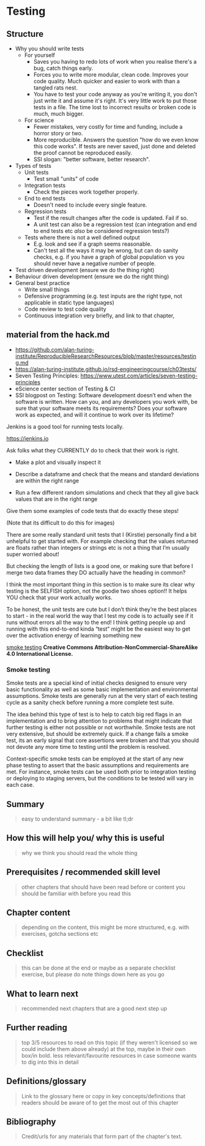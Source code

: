 # Testing

## Structure

- Why you should write tests
  - For yourself
    - Saves you having to redo lots of work when you realise there's a bug, catch things early.
    - Forces you to write more modular, clean code. Improves your code quality. Much quicker and easier to work with than a tangled rats nest.
    - You have to test your code anyway as you're writing it, you don't just write it and assume it's right. It's very little work to put those tests in a file. The time lost to incorrect results or broken code is much, much bigger.
  - For science
    - Fewer mistakes, very costly for time and funding, include a horror story or two.
    - More reproducible. Answers the question "how do we even know this code works". If tests are never saved, just done and deleted the proof cannot be reproduced easily.
    - SSI slogan: "better software, better research".
- Types of tests
  - Unit tests
    - Test small "units" of code
  - Integration tests
    - Check the pieces work together properly.
  - End to end tests
    - Doesn't need to include every single feature.
  - Regression tests
    - Test if the result changes after the code is updated. Fail if so.
    - A unit test can also be a regression test (can integration and end to end tests etc *also* be considered regression tests?)
  - Tests where there is not a well defined output
    - E.g. look and see if a graph seems reasonable.
    - Can't test all the ways it may be wrong, but can do sanity checks, e.g. if you have a graph of global population vs you should never have a negative number of people.
- Test driven development (ensure we do the thing right)
- Behaviour driven development (ensure we do the right thing)
- General best practice
  - Write small things
  - Defensive programming (e.g. test inputs are the right type, not applicable in static type languages)
  - Code review to test code quality
  - Continuous integration very briefly, and link to that chapter,


## material from the hack.md

- https://github.com/alan-turing-institute/ReproducibleResearchResources/blob/master/resources/testing.md
- https://alan-turing-institute.github.io/rsd-engineeringcourse/ch03tests/
- Seven Testing Principles: https://www.utest.com/articles/seven-testing-principles
- eScience center section of Testing & CI
- SSI blogpost on Testing: Software development doesn’t end when the software is written. How can you, and any developers you work with, be sure that your software meets its requirements? Does your software work as expected, and will it continue to work over its lifetime?


Jenkins is a good tool for running tests locally.

https://jenkins.io



Ask folks what they CURRENTLY do to check that their work is right.

- Make a plot and visually inspect it

- Describe a dataframe and check that the means and standard deviations are within the right range

- Run a few different random simulations and check that they all give back values that are in the right range

Give them some examples of code tests that do exactly these steps!

(Note that its difficult to do this for images)


There are some really standard unit tests that I (Kirstie) personally find a bit unhelpful to get started with. For example checking that the values returned are floats rather than integers or strings etc is not a thing that I’m usually super worried about!

But checking the length of lists is a good one, or making sure that before I merge two data frames they DO actually have the heading in common?

I think the most important thing in this section is to make sure its clear why testing is the SELFISH option, not the goodie two shoes option!! It helps YOU check that your work actually works.

To be honest, the unit tests are cute but I don’t think they’re the best places to start - in the real world the way that I test my code is to actually see if it runs without errors all the way to the end! I think getting people up and running with this end-to-end kinda “test” might be the easiest way to get over the activation energy of learning something new



[smoke testing](https://www.digitalocean.com/community/tutorials/an-introduction-to-continuous-integration-delivery-and-deployment) **Creative Commons Attribution-NonCommercial-ShareAlike 4.0 International License.**

### Smoke testing

Smoke tests are a special kind of initial checks designed to ensure very basic functionality as well as some basic implementation and environmental assumptions. Smoke tests are generally run at the very start of each testing cycle as a sanity check before running a more complete test suite.

The idea behind this type of test is to help to catch big red flags in an implementation and to bring attention to problems that might indicate that further testing is either not possible or not worthwhile. Smoke tests are not very extensive, but should be extremely quick. If a change fails a smoke test, its an early signal that core assertions were broken and that you should not devote any more time to testing until the problem is resolved.

Context-specific smoke tests can be employed at the start of any new phase testing to assert that the basic assumptions and requirements are met. For instance, smoke tests can be used both prior to integration testing or deploying to staging servers, but the conditions to be tested will vary in each case.


## Summary
> easy to understand summary - a bit like tl;dr

## How this will help you/ why this is useful
> why we think you should read the whole thing

## Prerequisites / recommended skill level
> other chapters that should have been read before or content you should be familiar with before you read this

## Chapter content
> depending on the content, this might be more structured, e.g. with exercises, gotcha sections etc

## Checklist
> this can be done at the end or maybe as a separate checklist exercise, but please do note things down here as you go

## What to learn next
> recommended next chapters that are a good next step up

## Further reading
> top 3/5 resources to read on this topic (if they weren't licensed so we could include them above already) at the top, maybe in their own box/in bold.
> less relevant/favourite resources in case someone wants to dig into this in detail

## Definitions/glossary
> Link to the glossary here or copy in key concepts/definitions that readers should be aware of to get the most out of this chapter

## Bibliography
> Credit/urls for any materials that form part of the chapter's text.
